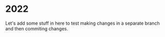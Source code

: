 # 2022
Let's add some stuff in here to test making changes in a separate branch and then commiting changes.
